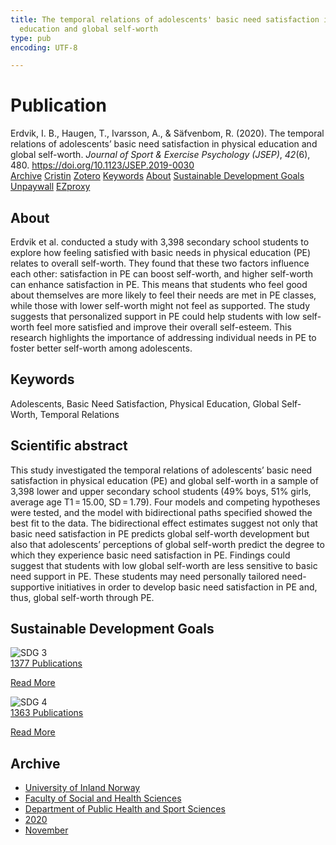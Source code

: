 ```yaml
---
title: The temporal relations of adolescents' basic need satisfaction in physical
  education and global self-worth
type: pub
encoding: UTF-8

---
```

<h1>Publication</h1>
<article id="csl-bib-container-5PVVAN63" class="csl-bib-container">
  <div class="csl-bib-body"> <div class="csl-entry">Erdvik, I. B., Haugen, T., Ivarsson, A., &#38; Säfvenbom, R. (2020). The temporal relations of adolescents’ basic need satisfaction in physical education and global self-worth. <i>Journal of Sport &#38; Exercise Psychology (JSEP)</i>, <i>42</i>(6), 480. <a href="https://doi.org/10.1123/JSEP.2019-0030">https://doi.org/10.1123/JSEP.2019-0030</a></div> </div>
  <div class="csl-bib-buttons">
    <a href="#taxonomy-article-5PVVAN63" alt="archive" class="csl-bib-button">Archive</a>
    <a href="https://app.cristin.no/results/show.jsf?id=1848427" alt="Cristin" class="csl-bib-button">Cristin</a>
    <a href="http://zotero.org/groups/5881554/items/5PVVAN63" alt="Zotero" class="csl-bib-button">Zotero</a>
    <a href="#keywords-article-5PVVAN63" alt="keywords" class="csl-bib-button">Keywords</a>
    <a href="#about-article-5PVVAN63" alt="about_pub" class="csl-bib-button">About</a>
    <a href="#sdg-article-5PVVAN63" alt="sdg" class="csl-bib-button">Sustainable Development Goals</a>
    <a href="https://uia.brage.unit.no/uia-xmlui/bitstream/11250/2740594/4/Erdvik.pdf" alt="Unpaywall" class="csl-bib-button">Unpaywall</a>
    <a href="https://uia.brage.unit.no/uia-xmlui/bitstream/11250/2740594/4/Erdvik.pdf" alt="EZproxy" class="csl-bib-button">EZproxy</a>
  </div>
  <div id="csl-bib-meta-container-5PVVAN63"></div>
</article>
<div id="csl-bib-meta-5PVVAN63" class="csl-bib-meta">
  <article id="about-article-5PVVAN63" class="about_pub-article">
    <h1>About</h1>
    Erdvik et al. conducted a study with 3,398 secondary school students to explore how feeling satisfied with basic needs in physical education (PE) relates to overall self-worth. They found that these two factors influence each other: satisfaction in PE can boost self-worth, and higher self-worth can enhance satisfaction in PE. This means that students who feel good about themselves are more likely to feel their needs are met in PE classes, while those with lower self-worth might not feel as supported. The study suggests that personalized support in PE could help students with low self-worth feel more satisfied and improve their overall self-esteem. This research highlights the importance of addressing individual needs in PE to foster better self-worth among adolescents.
  </article>
  <article id="keywords-article-5PVVAN63" class="keywords-article">
    <h1>Keywords</h1>
    Adolescents, Basic Need Satisfaction, Physical Education, Global Self-Worth, Temporal Relations
  </article>
  <article id="abstract-article-5PVVAN63" class="abstract-article">
    <h1>Scientific abstract</h1>
    This study investigated the temporal relations of adolescents’ basic need satisfaction in physical education (PE) and global self-worth in a sample of 3,398 lower and upper secondary school students (49% boys, 51% girls, average age T1 = 15.00, SD = 1.79). Four models and competing hypotheses were tested, and the model with bidirectional paths specified showed the best fit to the data. The bidirectional effect estimates suggest not only that basic need satisfaction in PE predicts global self-worth development but also that adolescents’ perceptions of global self-worth predict the degree to which they experience basic need satisfaction in PE. Findings could suggest that students with low global self-worth are less sensitive to basic need support in PE. These students may need personally tailored need-supportive initiatives in order to develop basic need satisfaction in PE and, thus, global self-worth through PE.
  </article>
  <article id="sdg-article-5PVVAN63" class="sdg-article">
    <h1>Sustainable Development Goals</h1>
    <div class="sdg-container"><div id="sdg3" class="sdg">
        <img src="{{< params subfolder >}}images/sdg/sdg03_en.png" class="image" alt="SDG 3">
        <div class="sdg-overlay">
          <a href="{{< params subfolder >}}en/archive/?sdg=3#archive" class="sdg-publication-count"><span>1377</span> Publications</a>
          <p><a href="https://sdgs.un.org/goals/goal3" class="sdg-read-more">Read More</a></p>
        </div>
      </div> <div id="sdg4" class="sdg">
        <img src="{{< params subfolder >}}images/sdg/sdg04_en.png" class="image" alt="SDG 4">
        <div class="sdg-overlay">
          <a href="{{< params subfolder >}}en/archive/?sdg=4#archive" class="sdg-publication-count"><span>1363</span> Publications</a>
          <p><a href="https://sdgs.un.org/goals/goal4" class="sdg-read-more">Read More</a></p>
        </div>
      </div></div>
  </article>
  <article id="taxonomy-article-5PVVAN63" class="taxonomy-article">
    <h1>Archive</h1>
    <ul>
      <li><a href="{{< params subfolder >}}en/archive/?key=3DCRN523">University of Inland Norway</a></li>
      <li><a href="{{< params subfolder >}}en/archive/?key=IDKFS3MX">Faculty of Social and Health Sciences</a></li>
      <li><a href="{{< params subfolder >}}en/archive/?key=FJXE3Z8X">Department of Public Health and Sport Sciences</a></li>
      <li><a href="{{< params subfolder >}}en/archive/?key=6ZJPMG9D">2020</a></li>
      <li><a href="{{< params subfolder >}}en/archive/?key=3W46UHC4">November</a></li>
    </ul>
  </article>
</div>
